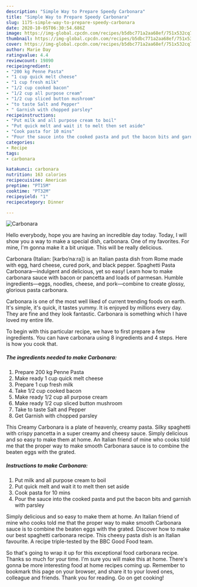 ```yaml
---
description: "Simple Way to Prepare Speedy Carbonara"
title: "Simple Way to Prepare Speedy Carbonara"
slug: 1175-simple-way-to-prepare-speedy-carbonara
date: 2020-10-05T06:30:54.686Z
image: https://img-global.cpcdn.com/recipes/b5dbc771a2aa68ef/751x532cq70/carbonara-recipe-main-photo.jpg
thumbnail: https://img-global.cpcdn.com/recipes/b5dbc771a2aa68ef/751x532cq70/carbonara-recipe-main-photo.jpg
cover: https://img-global.cpcdn.com/recipes/b5dbc771a2aa68ef/751x532cq70/carbonara-recipe-main-photo.jpg
author: Marie Day
ratingvalue: 4.4
reviewcount: 19890
recipeingredient:
- "200 kg Penne Pasta"
- "1 cup quick melt cheese"
- "1 cup fresh milk"
- "1/2 cup cooked bacon"
- "1/2 cup all purpose cream"
- "1/2 cup sliced button mushroom"
- "to taste Salt and Pepper"
- " Garnish with chopped parsley"
recipeinstructions:
- "Put milk and all purpose cream to boil"
- "Put quick melt and wait it to melt then set aside"
- "Cook pasta for 10 mins"
- "Pour the sauce into the cooked pasta and put the bacon bits and garnish with parsley"
categories:
- Recipe
tags:
- carbonara

katakunci: carbonara 
nutrition: 163 calories
recipecuisine: American
preptime: "PT15M"
cooktime: "PT32M"
recipeyield: "1"
recipecategory: Dinner

---
```



![Carbonara](https://img-global.cpcdn.com/recipes/b5dbc771a2aa68ef/751x532cq70/carbonara-recipe-main-photo.jpg)

Hello everybody, hope you are having an incredible day today. Today, I will show you a way to make a special dish, carbonara. One of my favorites. For mine, I'm gonna make it a bit unique. This will be really delicious.

Carbonara (Italian: [karboˈnaːra]) is an Italian pasta dish from Rome made with egg, hard cheese, cured pork, and black pepper. Spaghetti Pasta Carbonara—indulgent and delicious, yet so easy! Learn how to make carbonara sauce with bacon or pancetta and loads of parmesan. Humble ingredients—eggs, noodles, cheese, and pork—combine to create glossy, glorious pasta carbonara.

Carbonara is one of the most well liked of current trending foods on earth. It's simple, it's quick, it tastes yummy. It is enjoyed by millions every day. They are fine and they look fantastic. Carbonara is something which I have loved my entire life.


To begin with this particular recipe, we have to first prepare a few ingredients. You can have carbonara using 8 ingredients and 4 steps. Here is how you cook that.

<!--inarticleads1-->

##### The ingredients needed to make Carbonara:

1. Prepare 200 kg Penne Pasta
1. Make ready 1 cup quick melt cheese
1. Prepare 1 cup fresh milk
1. Take 1/2 cup cooked bacon
1. Make ready 1/2 cup all purpose cream
1. Make ready 1/2 cup sliced button mushroom
1. Take to taste Salt and Pepper
1. Get  Garnish with chopped parsley


This Creamy Carbonara is a plate of heavenly, creamy pasta. Silky spaghetti with crispy pancetta in a super creamy and cheesy sauce. Simply delicious and so easy to make them at home. An Italian friend of mine who cooks told me that the proper way to make smooth Carbonara sauce is to combine the beaten eggs with the grated. 

<!--inarticleads2-->

##### Instructions to make Carbonara:

1. Put milk and all purpose cream to boil
1. Put quick melt and wait it to melt then set aside
1. Cook pasta for 10 mins
1. Pour the sauce into the cooked pasta and put the bacon bits and garnish with parsley


Simply delicious and so easy to make them at home. An Italian friend of mine who cooks told me that the proper way to make smooth Carbonara sauce is to combine the beaten eggs with the grated. Discover how to make our best spaghetti carbonara recipe. This cheesy pasta dish is an Italian favourite. A recipe triple-tested by the BBC Good Food team. 

So that's going to wrap it up for this exceptional food carbonara recipe. Thanks so much for your time. I'm sure you will make this at home. There's gonna be more interesting food at home recipes coming up. Remember to bookmark this page on your browser, and share it to your loved ones, colleague and friends. Thank you for reading. Go on get cooking!
